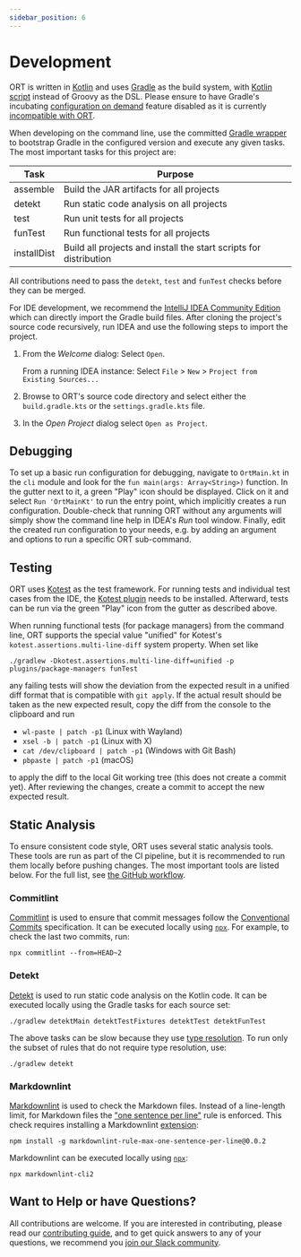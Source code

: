 ```yaml
---
sidebar_position: 6
---
```


# Development

ORT is written in [Kotlin](https://kotlinlang.org/) and uses [Gradle](https://gradle.org/) as the build system, with [Kotlin script](https://docs.gradle.org/current/userguide/kotlin_dsl.html) instead of Groovy as the DSL.
Please ensure to have Gradle's incubating [configuration on demand](https://docs.gradle.org/current/userguide/multi_project_configuration_and_execution.html#sec:configuration_on_demand) feature disabled as it is currently [incompatible with ORT](https://github.com/gradle/gradle/issues/4823).

When developing on the command line, use the committed [Gradle wrapper](https://docs.gradle.org/current/userguide/gradle_wrapper.html) to bootstrap Gradle in the configured version and execute any given tasks.
The most important tasks for this project are:

| Task        | Purpose                                                           |
|-------------|-------------------------------------------------------------------|
| assemble    | Build the JAR artifacts for all projects                          |
| detekt      | Run static code analysis on all projects                          |
| test        | Run unit tests for all projects                                   |
| funTest     | Run functional tests for all projects                             |
| installDist | Build all projects and install the start scripts for distribution |

All contributions need to pass the `detekt`, `test` and `funTest` checks before they can be merged.

For IDE development, we recommend the [IntelliJ IDEA Community Edition](https://www.jetbrains.com/idea/download/) which can directly import the Gradle build files.
After cloning the project's source code recursively, run IDEA and use the following steps to import the project.

1. From the *Welcome* dialog: Select `Open`.

   From a running IDEA instance: Select `File` > `New` > `Project from Existing Sources...`

2. Browse to ORT's source code directory and select either the `build.gradle.kts` or the `settings.gradle.kts` file.

3. In the *Open Project* dialog select `Open as Project`.

## Debugging

To set up a basic run configuration for debugging, navigate to `OrtMain.kt` in the `cli` module and look for the `fun main(args: Array<String>)` function.
In the gutter next to it, a green "Play" icon should be displayed.
Click on it and select `Run 'OrtMainKt'` to run the entry point, which implicitly creates a run configuration.
Double-check that running ORT without any arguments will simply show the command line help in IDEA's *Run* tool window.
Finally, edit the created run configuration to your needs, e.g. by adding an argument and options to run a specific ORT sub-command.

## Testing

ORT uses [Kotest](https://github.com/kotest/kotest) as the test framework.
For running tests and individual test cases from the IDE, the [Kotest plugin](https://plugins.jetbrains.com/plugin/14080-kotest) needs to be installed.
Afterward, tests can be run via the green "Play" icon from the gutter as described above.

When running functional tests (for package managers) from the command line, ORT supports the special value "unified" for Kotest's `kotest.assertions.multi-line-diff` system property.
When set like

```shell
./gradlew -Dkotest.assertions.multi-line-diff=unified -p plugins/package-managers funTest
```

any failing tests will show the deviation from the expected result in a unified diff format that is compatible with `git apply`.
If the actual result should be taken as the new expected result, copy the diff from the console to the clipboard and run

* `wl-paste | patch -p1` (Linux with Wayland)
* `xsel -b | patch -p1` (Linux with X)
* `cat /dev/clipboard | patch -p1` (Windows with Git Bash)
* `pbpaste | patch -p1` (macOS)

to apply the diff to the local Git working tree (this does not create a commit yet).
After reviewing the changes, create a commit to accept the new expected result.

## Static Analysis

To ensure consistent code style, ORT uses several static analysis tools.
These tools are run as part of the CI pipeline, but it is recommended to run them locally before pushing changes.
The most important tools are listed below.
For the full list, see [the GitHub workflow](https://github.com/oss-review-toolkit/ort/blob/main/.github/workflows/static-analysis.yml).

### Commitlint

[Commitlint](https://commitlint.js.org) is used to ensure that commit messages follow the [Conventional Commits](https://www.conventionalcommits.org) specification.
It can be executed locally using [`npx`](https://www.npmjs.com/package/npx).
For example, to check the last two commits, run:

```shell
npx commitlint --from=HEAD~2
```

### Detekt

[Detekt](https://detekt.dev) is used to run static code analysis on the Kotlin code.
It can be executed locally using the Gradle tasks for each source set:

```shell
./gradlew detektMain detektTestFixtures detektTest detektFunTest
```

The above tasks can be slow because they use [type resolution](https://detekt.dev/docs/gettingstarted/type-resolution/).
To run only the subset of rules that do not require type resolution, use:

```shell
./gradlew detekt
```

### Markdownlint

[Markdownlint](https://github.com/DavidAnson/markdownlint) is used to check the Markdown files.
Instead of a line-length limit, for Markdown files the ["one sentence per line"](https://nick.groenen.me/notes/one-sentence-per-line/) rule is enforced.
This check requires installing a Markdownlint [extension](https://www.npmjs.com/package/markdownlint-rule-max-one-sentence-per-line?activeTab=readme):

```shell
npm install -g markdownlint-rule-max-one-sentence-per-line@0.0.2
```

Markdownlint can be executed locally using [`npx`](https://www.npmjs.com/package/npx):

```shell
npx markdownlint-cli2
```

## Want to Help or have Questions?

All contributions are welcome.
If you are interested in contributing, please read our [contributing guide](https://github.com/oss-review-toolkit/.github/blob/main/CONTRIBUTING.md), and to get quick answers to any of your questions, we recommend you [join our Slack community](http://slack.oss-review-toolkit.org).
